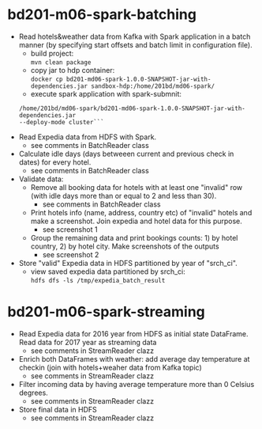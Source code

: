 # bd201-m06-spark-batching
* Read hotels&weather data from Kafka with Spark application in a batch manner (by specifying start offsets and batch limit in configuration file).  
    * build project:  
     ```mvn clean package```  
     * copy jar to hdp container:  
     ```docker cp bd201-md06-spark-1.0.0-SNAPSHOT-jar-with-dependencies.jar sandbox-hdp:/home/201bd/md06-spark/```  
     * execute spark application with spark-submnit:  
     ```spark-submit --class spark.batching.BatchReader  
     /home/201bd/md06-spark/bd201-md06-spark-1.0.0-SNAPSHOT-jar-with-dependencies.jar  
     --deploy-mode cluster```
* Read Expedia data from HDFS with Spark.
    * see comments in BatchReader class
* Calculate idle days (days betweeen current and previous check in dates) for every hotel.  
    * see comments in BatchReader class
* Validate data:  
    * Remove all booking data for hotels with at least one "invalid" row (with idle days more than or equal to 2 and less than 30).  
        * see comments in BatchReader class
    * Print hotels info (name, address, country etc) of "invalid" hotels and make a screenshot. Join expedia and hotel data for this purpose.  
        * see screenshot 1  
    * Group the remaining data and print bookings counts: 1) by hotel country, 2) by hotel city. Make screenshots of the outputs  
        * see screenshot 2  
* Store "valid" Expedia data in HDFS partitioned by year of "srch_ci".  
    * view saved expedia data partitioned by srch_ci:  
    ```hdfs dfs -ls /tmp/expedia_batch_result```  

# bd201-m06-spark-streaming
* Read Expedia data for 2016 year from HDFS as initial state DataFrame. Read data for 2017 year as streaming data  
    * see comments in StreamReader clazz
* Enrich both DataFrames with weather: add average day temperature at checkin (join with hotels+weaher data from Kafka topic)  
    * see comments in StreamReader clazz
* Filter incoming data by having average temperature more than 0 Celsius degrees.  
    * see comments in StreamReader clazz
* Store final data in HDFS
    * see comments in StreamReader clazz
